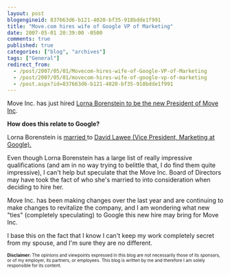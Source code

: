 ```yaml
---
layout: post
blogengineid: 837663d6-b121-4020-bf35-918bdde1f991
title: "Move.com hires wife of Google VP of Marketing"
date: 2007-05-01 20:39:00 -0500
comments: true
published: true
categories: ["blog", "archives"]
tags: ["General"]
redirect_from: 
  - /post/2007/05/01/Movecom-hires-wife-of-Google-VP-of-Marketing
  - /post/2007/05/01/movecom-hires-wife-of-google-vp-of-marketing
  - /post.aspx?id=837663d6-b121-4020-bf35-918bdde1f991
---
```

<!-- more -->

Move Inc. has just hired <A href="http://investor.move.com/phoenix.zhtml?c=111114&amp;p=irol-newsArticle&amp;ID=993908&amp;highlight=">Lorna Borenstein to be the new President of Move Inc</A>.

<STRONG>How does this relate to Google?</STRONG>

Lorna Borenstein is <A href="http://www.theglobeandmail.com/servlet/story/RTGAM.20070329.wwisewords0329/BNStory/specialSmallBusiness/home">married </A>to <A href="http://www.google.com/corporate/execs.html#lawee">David Lawee (Vice President, Marketing at Google).</A>

Even though Lorna Borenstein has a large list of really impressive qualifications (and am in no way trying to belittle that, I do find them quite impressive), I can't help but speculate that the Move Inc. Board of Directors may have took the fact of who she's married to into consideration when deciding to hire her.

Move Inc. has been making changes over the last year and are continuing to make changes to revitalize the company, and I am wondering what new "ties" (completely speculating) to Google this new hire may bring for Move Inc.

I base this on the fact that I know I can't keep my work completely secret from my spouse, and I'm sure they are no different.

<FONT size=1><STRONG>Disclaimer:</STRONG> The opinions and viewpoints expressed in this blog are not necessarily those of its sponsors, or of my employer, its partners, or employees. This blog is written by me and therefore I am solely responsible for its content.</FONT>
